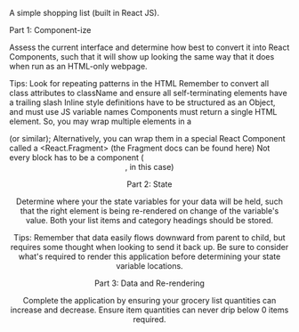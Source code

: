 A simple shopping list (built in React JS).

Part 1: Component-ize

Assess the current interface and determine how best to convert it into React Components, such that it will show up looking the same way that it does when run as an HTML-only webpage.

Tips:
Look for repeating patterns in the HTML
Remember to convert all class attributes to className and ensure all self-terminating elements have a trailing slash
Inline style definitions have to be structured as an Object, and must use JS variable names
Components must return a single HTML element. So, you may wrap multiple elements in a <div> (or similar); Alternatively, you can wrap them in a special React Component called a <React.Fragment> (the Fragment docs can be found here)
Not every block has to be a component (<header>, in this case)
  
  
Part 2: State

Determine where your the state variables for your data will be held, such that the right element is being re-rendered on change of the variable's value. Both your list items and category headings should be stored.

Tips:
Remember that data easily flows downward from parent to child, but requires some thought when looking to send it back up. Be sure to consider what's required to render this application before determining your state variable locations.


Part 3: Data and Re-rendering

Complete the application by ensuring your grocery list quantities can increase and decrease. Ensure item quantities can never drip below 0 items required.

